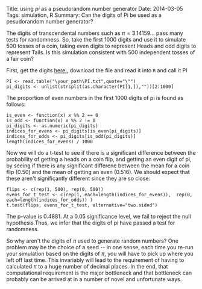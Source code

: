 ﻿Title:  using $pi$ as a pseudorandom number generator
Date: 2014-03-05
Tags: simulation, R
Summary: Can the digits of Pi be used as a pesudorandom number generator?   


The digits of transcendental numbers such as $\pi = 3.14159 \dots$ pass many tests for randomness. So, take the first 1000 digits and use it to simulate 500 tosses of a coin, taking even digits to represent Heads and odd digits to represent Tails. Is this simulation consistent with 500 independent tosses of a fair coin?  

First, get the digits [here:](https://www.dropbox.com/s/purpzv0tzdsca08/PI.txt), download the file and read it into `R` and call it PI  


```
PI <- read.table("\your_path\PI.txt",quote="\"")  
pi_digits <- unlist(strsplit(as.character(PI[1,]),""))[2:1000]  
```

The proportion of even numbers in the first 1000 digits of pi is found as follows:  

```
is_even <- function(x) x %% 2 == 0  
is_odd <- function(x) x %% 2 != 0  
pi_digits <- as.numeric(pi_digits)  
indices_for_evens <- pi_digits[is_even(pi_digits)]  
indices_for_odds <- pi_digits[is_odd(pi_digits)]  
length(indices_for_evens) / 1000  
```

Now we will do a t-test to see if there is a significant difference between the probability of getting a heads on a coin flip, and getting an even digit of pi, by seeing if there is any significant differene between the mean for a coin flip (0.50) and the mean of getting an even (0.516). We should expect that these aren't significantly different since they are so close:  

```
flips <- c(rep(1, 500), rep(0, 500))  
evens_for_t_test <- c(rep(1, each=length(indices_for_evens)),  rep(0, each=length(indices_for_odds)) )  
t.test(flips, evens_for_t_test, alternative="two.sided")  
```

The p-value is 0.4881.  At a 0.05 significance level, we fail to reject the null hypothesis.Thus, we infer that the digits of pi have passed a test for randomness.  

So why aren't the digits of $\pi$ used to generate random numbers?  One problem may be the choice of a seed -- in one sense, each time you re-run your simulation based on the digits of $\pi$, you will have to pick up where you left off last time.  This invariably will lead to the requirement of having to calculated $\pi$ to a huge number of decimal places.  In the end, that computational requirement is the major bottleneck and that bottleneck can probably can be arrived at in a number of novel and unfortunate ways. 
